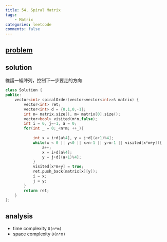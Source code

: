 ```yaml
---
title: 54. Spiral Matrix
tags: 
    - Matrix
categories: leetcode
comments: false
---
```


## [problem](https://leetcode.com/problems/spiral-matrix/)

## solution 
維護一組陣列，控制下一步要走的方向

```c++
class Solution {
public:
    vector<int> spiralOrder(vector<vector<int>>& matrix) {
        vector<int> ret;
        vector<int> d = {0,1,0,-1};
        int n= matrix.size(), m= matrix[0].size();
        vector<bool> visited(m*n,false);
        int i = 0, j=-1, a = 0;
        for(int _ = 0;_<n*m; ++_){
            
            int x = i+d[a%4], y = j+d[(a+1)%4];
            while(x < 0 || y<0 || x>n-1 || y>m-1 || visited[x*m+y]){
                a++;
                x = i+d[a%4];
                y = j+d[(a+1)%4];
            }
            visited[x*m+y] = true;
            ret.push_back(matrix[x][y]);
            i = x;
            j = y;
        }
        return ret;
    }
};
```
## analysis
- time complexity `O(n*m)`
- space complexity `O(n*m)`